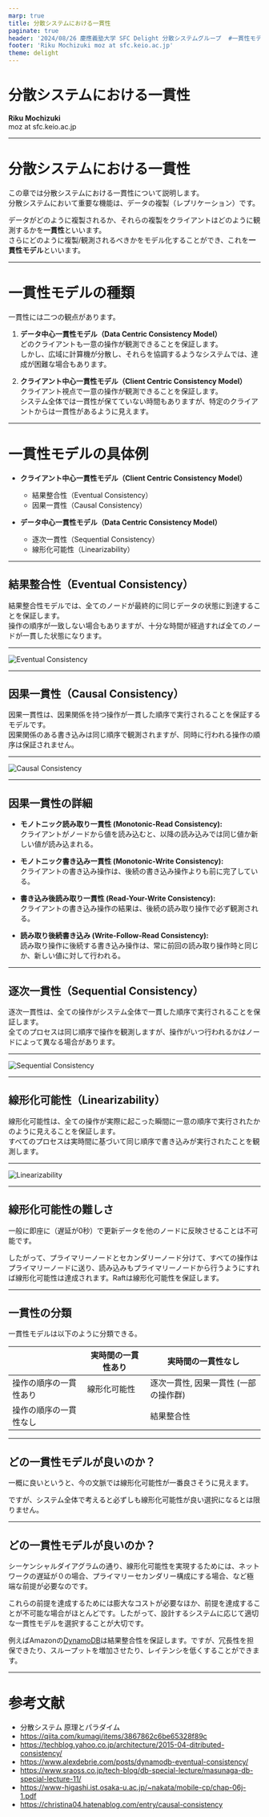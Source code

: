```yaml
---
marp: true
title: 分散システムにおける一貫性
paginate: true
header: '2024/08/26 慶應義塾大学 SFC Delight 分散システムグループ  #一貫性モデル'
footer: 'Riku Mochizuki moz at sfc.keio.ac.jp'
theme: delight
---
```


# 分散システムにおける一貫性

**Riku Mochizuki**  
moz at sfc.keio.ac.jp

---

# 分散システムにおける一貫性

この章では分散システムにおける一貫性について説明します。  
分散システムにおいて重要な機能は、データの複製（レプリケーション）です。

データがどのように複製されるか、それらの複製をクライアントはどのように観測するかを**一貫性**といいます。  
さらにどのように複製/観測されるべきかをモデル化することができ、これを**一貫性モデル**といいます。

---

# 一貫性モデルの種類

一貫性には二つの観点があります。

1. **データ中心一貫性モデル（Data Centric Consistency Model）**  
   どのクライアントも一意の操作が観測できることを保証します。  
   しかし、広域に計算機が分散し、それらを協調するようなシステムでは、達成が困難な場合もあります。

2. **クライアント中心一貫性モデル（Client Centric Consistency Model）**  
   クライアント視点で一意の操作が観測できることを保証します。  
   システム全体では一貫性が保てていない時間もありますが、特定のクライアントからは一貫性があるように見えます。

---

# 一貫性モデルの具体例

- **クライアント中心一貫性モデル（Client Centric Consistency Model）**
  - 結果整合性（Eventual Consistency）
  - 因果一貫性（Causal Consistency）

- **データ中心一貫性モデル（Data Centric Consistency Model）**
  - 逐次一貫性（Sequential Consistency）
  - 線形化可能性（Linearizability）

---

## 結果整合性（Eventual Consistency）

結果整合性モデルでは、全てのノードが最終的に同じデータの状態に到達することを保証します。  
操作の順序が一致しない場合もありますが、十分な時間が経過すれば全てのノードが一貫した状態になります。

---

![Eventual Consistency](imgs/eventual-consistency.jpeg)

---

## 因果一貫性（Causal Consistency）

因果一貫性は、因果関係を持つ操作が一貫した順序で実行されることを保証するモデルです。  
因果関係のある書き込みは同じ順序で観測されますが、同時に行われる操作の順序は保証されません。

---

![Causal Consistency](imgs/casual-consistency.jpeg)

---

## 因果一貫性の詳細

- **モノトニック読み取り一貫性 (Monotonic-Read Consistency):**  
  クライアントがノードから値を読み込むと、以降の読み込みでは同じ値か新しい値が読み込まれる。

- **モノトニック書き込み一貫性 (Monotonic-Write Consistency):**  
  クライアントの書き込み操作は、後続の書き込み操作よりも前に完了している。

- **書き込み後読み取り一貫性 (Read-Your-Write Consistency):**  
  クライアントの書き込み操作の結果は、後続の読み取り操作で必ず観測される。

- **読み取り後続書き込み (Write-Follow-Read Consistency):**  
  読み取り操作に後続する書き込み操作は、常に前回の読み取り操作時と同じか、新しい値に対して行われる。

---

## 逐次一貫性（Sequential Consistency）

逐次一貫性は、全ての操作がシステム全体で一貫した順序で実行されることを保証します。  
全てのプロセスは同じ順序で操作を観測しますが、操作がいつ行われるかはノードによって異なる場合があります。

---

![Sequential Consistency](imgs/sequential-consistency.jpeg)

---

## 線形化可能性（Linearizability）

線形化可能性は、全ての操作が実際に起こった瞬間に一意の順序で実行されたかのように見えることを保証します。  
すべてのプロセスは実時間に基づいて同じ順序で書き込みが実行されたことを観測します。

---

![Linearizability](imgs/linearizability.jpeg)

---
## 線形化可能性の難しさ

一般に即座に（遅延が0秒）で更新データを他のノードに反映させることは不可能です。

したがって、プライマリーノードとセカンダリーノード分けて、すべての操作はプライマリーノードに送り、読み込みもプライマリーノードから行うようにすれば線形化可能性は達成されます。Raftは線形化可能性を保証します。

---

## 一貫性の分類

一貫性モデルは以下のように分類できる。

|                    | 実時間の一貫性あり | 実時間の一貫性なし |
|--------------------|------------------|------------------|
| 操作の順序の一貫性あり  | 線形化可能性      | 逐次一貫性, 因果一貫性 (一部の操作群)            |
| 操作の順序の一貫性なし  |               | 結果整合性            |

---

## どの一貫性モデルが良いのか？
一概に良いというと、今の文脈では線形化可能性が一番良さそうに見えます。

ですが、システム全体で考えると必ずしも線形化可能性が良い選択になるとは限りません。

---
## どの一貫性モデルが良いのか？
シーケンシャルダイアグラムの通り、線形化可能性を実現するためには、ネットワークの遅延が０の場合、プライマリーセカンダリー構成にする場合、など極端な前提が必要なのです。

これらの前提を達成するためには膨大なコストが必要なほか、前提を達成することが不可能な場合がほとんどです。したがって、設計するシステムに応じて適切な一貫性モデルを選択することが大切です。

例えばAmazonの[DynamoDB](https://aws.amazon.com/jp/dynamodb/)は結果整合性を保証します。ですが、冗長性を担保できたり、スループットを増加させたり、レイテンシを低くすることができます。

---

# 参考文献

- 分散システム 原理とパラダイム
- https://qiita.com/kumagi/items/3867862c6be65328f89c
- https://techblog.yahoo.co.jp/architecture/2015-04-ditributed-consistency/
- https://www.alexdebrie.com/posts/dynamodb-eventual-consistency/
- https://www.sraoss.co.jp/tech-blog/db-special-lecture/masunaga-db-special-lecture-11/
- https://www-higashi.ist.osaka-u.ac.jp/~nakata/mobile-cp/chap-06j-1.pdf
- https://christina04.hatenablog.com/entry/causal-consistency

